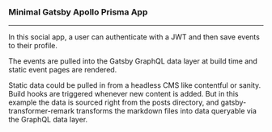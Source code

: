 ### Minimal Gatsby Apollo Prisma App

---

In this social app, a user can authenticate with a JWT and then save events to their profile.

The events are pulled into the Gatsby GraphQL data layer at build time
and static event pages are rendered.

Static data could be pulled in from a headless CMS like contentful
or sanity. Build hooks are triggered whenever new content is added. But in this example the data is sourced right from the posts directory, and gatsby-transformer-remark transforms the markdown files into data
queryable via the GraphQL data layer.
